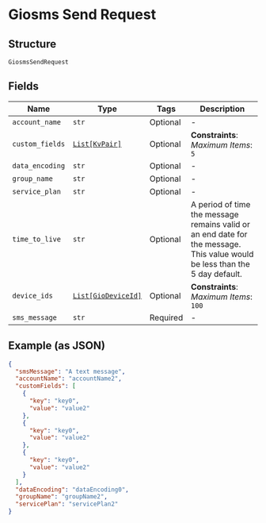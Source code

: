 
# Giosms Send Request

## Structure

`GiosmsSendRequest`

## Fields

| Name | Type | Tags | Description |
|  --- | --- | --- | --- |
| `account_name` | `str` | Optional | - |
| `custom_fields` | [`List[KvPair]`](../../doc/models/kv-pair.md) | Optional | **Constraints**: *Maximum Items*: `5` |
| `data_encoding` | `str` | Optional | - |
| `group_name` | `str` | Optional | - |
| `service_plan` | `str` | Optional | - |
| `time_to_live` | `str` | Optional | A period of time the message remains valid or an end date for the message. This value would be less than the 5 day default. |
| `device_ids` | [`List[GioDeviceId]`](../../doc/models/gio-device-id.md) | Optional | **Constraints**: *Maximum Items*: `100` |
| `sms_message` | `str` | Required | - |

## Example (as JSON)

```json
{
  "smsMessage": "A text message",
  "accountName": "accountName2",
  "customFields": [
    {
      "key": "key0",
      "value": "value2"
    },
    {
      "key": "key0",
      "value": "value2"
    },
    {
      "key": "key0",
      "value": "value2"
    }
  ],
  "dataEncoding": "dataEncoding0",
  "groupName": "groupName2",
  "servicePlan": "servicePlan2"
}
```

